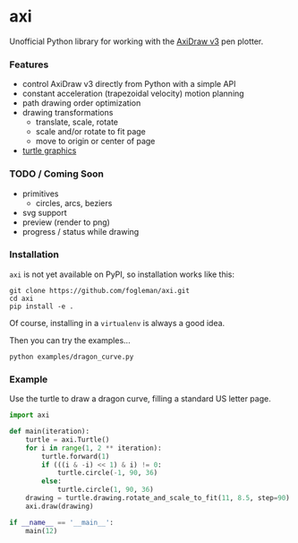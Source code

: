 # axi

Unofficial Python library for working with the [AxiDraw v3](http://www.axidraw.com/) pen plotter.

### Features

- control AxiDraw v3 directly from Python with a simple API
- constant acceleration (trapezoidal velocity) motion planning
- path drawing order optimization
- drawing transformations
  - translate, scale, rotate
  - scale and/or rotate to fit page
  - move to origin or center of page
- [turtle graphics](https://en.wikipedia.org/wiki/Turtle_graphics)

### TODO / Coming Soon

- primitives
  - circles, arcs, beziers
- svg support
- preview (render to png)
- progress / status while drawing

### Installation

`axi` is not yet available on PyPI, so installation works like this:

    git clone https://github.com/fogleman/axi.git
    cd axi
    pip install -e .

Of course, installing in a `virtualenv` is always a good idea.

Then you can try the examples...

    python examples/dragon_curve.py

### Example

Use the turtle to draw a dragon curve, filling a standard US letter page.

```python
import axi

def main(iteration):
    turtle = axi.Turtle()
    for i in range(1, 2 ** iteration):
        turtle.forward(1)
        if (((i & -i) << 1) & i) != 0:
            turtle.circle(-1, 90, 36)
        else:
            turtle.circle(1, 90, 36)
    drawing = turtle.drawing.rotate_and_scale_to_fit(11, 8.5, step=90)
    axi.draw(drawing)

if __name__ == '__main__':
    main(12)
```
